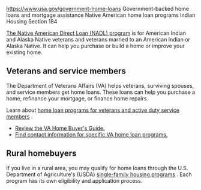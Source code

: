 

https://www.usa.gov/government-home-loans
Government-backed home loans and mortgage assistance
Native American home loan programs
Indian Housing Section 184

[The Native American Direct Loan (NADL) program](https://www.va.gov/housing-assistance/home-loans/loan-types/native-american-direct-loan/)
is for American Indian and Alaska Native veterans and veterans married to an American Indian or Alaska Native. It can help you purchase or build a home or improve your existing home.

Veterans and service members
----------------------------

The Department of Veterans Affairs (VA) helps veterans, surviving spouses, and service members get home loans. These loans can help you purchase a home, refinance your mortgage, or finance home repairs.

Learn about
[home loan programs for veterans and active duty service members](https://www.benefits.va.gov/homeloans/)
.

* [Review the VA Home Buyer's Guide.](https://www.benefits.va.gov/HOMELOANS/documents/docs/VA_Buyers_Guide.pdf)
* [Find contact information for specific VA home loan programs.](https://www.benefits.va.gov/HOMELOANS/contact.asp)

Rural homebuyers
----------------

If you live in a rural area, you may qualify for home loans through the U.S. Department of Agriculture's (USDA)
[single-family housing programs](https://www.rd.usda.gov/programs-services/single-family-housing-programs)
. Each program has its own eligibility and application process.
